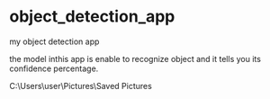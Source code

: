 # object_detection_app
my object detection app

the model inthis app is enable to recognize object and it tells you its confidence percentage.

C:\Users\user\Pictures\Saved Pictures
